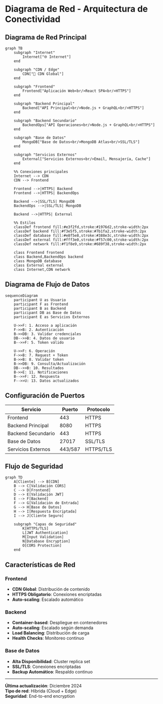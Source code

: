 # Diagrama de Red - Arquitectura de Conectividad

## Diagrama de Red Principal

```mermaid
graph TB
    subgraph "Internet"
        Internet["🌐 Internet"]
    end

    subgraph "CDN / Edge"
        CDN["📡 CDN Global"]
    end

    subgraph "Frontend"
        Frontend["Aplicación Web<br/>React SPA<br/>HTTPS"]
    end

    subgraph "Backend Principal"
        Backend["API Principal<br/>Node.js + GraphQL<br/>HTTPS"]
    end

    subgraph "Backend Secundario"
        BackendOps["API Operaciones<br/>Node.js + GraphQL<br/>HTTPS"]
    end

    subgraph "Base de Datos"
        MongoDB["Base de Datos<br/>MongoDB Atlas<br/>SSL/TLS"]
    end

    subgraph "Servicios Externos"
        External["Servicios Externos<br/>Email, Mensajería, Cache"]
    end

    %% Conexiones principales
    Internet --> CDN
    CDN --> Frontend
    
    Frontend -->|HTTPS| Backend
    Frontend -->|HTTPS| BackendOps
    
    Backend -->|SSL/TLS| MongoDB
    BackendOps -->|SSL/TLS| MongoDB
    
    Backend -->|HTTPS| External

    %% Estilos
    classDef frontend fill:#e3f2fd,stroke:#1976d2,stroke-width:2px
    classDef backend fill:#f3e5f5,stroke:#7b1fa2,stroke-width:2px
    classDef database fill:#e8f5e8,stroke:#388e3c,stroke-width:2px
    classDef external fill:#fff3e0,stroke:#f57c00,stroke-width:2px
    classDef network fill:#f1f8e9,stroke:#689f38,stroke-width:2px

    class Frontend frontend
    class Backend,BackendOps backend
    class MongoDB database
    class External external
    class Internet,CDN network
```

## Diagrama de Flujo de Datos

```mermaid
sequenceDiagram
    participant U as Usuario
    participant F as Frontend
    participant B as Backend
    participant DB as Base de Datos
    participant E as Servicios Externos

    U->>F: 1. Acceso a aplicación
    F->>B: 2. Autenticación
    B->>DB: 3. Validar credenciales
    DB-->>B: 4. Datos de usuario
    B-->>F: 5. Token válido
    
    U->>F: 6. Operación
    F->>B: 7. Request + Token
    B->>B: 8. Validar token
    B->>DB: 9. Consulta/Actualización
    DB-->>B: 10. Resultados
    B->>E: 11. Notificaciones
    B-->>F: 12. Respuesta
    F-->>U: 13. Datos actualizados
```

## Configuración de Puertos

| Servicio | Puerto | Protocolo |
|----------|--------|-----------|
| Frontend | 443 | HTTPS |
| Backend Principal | 8080 | HTTPS |
| Backend Secundario | 443 | HTTPS |
| Base de Datos | 27017 | SSL/TLS |
| Servicios Externos | 443/587 | HTTPS/TLS |

## Flujo de Seguridad

```mermaid
graph TD
    A[Cliente] --> B[CDN]
    B --> C[Validación CORS]
    C --> D[Frontend]
    D --> E[Validación JWT]
    E --> F[Backend]
    F --> G[Validación de Entrada]
    G --> H[Base de Datos]
    H --> I[Respuesta Encriptada]
    I --> J[Cliente Seguro]

    subgraph "Capas de Seguridad"
        K[HTTPS/TLS]
        L[JWT Authentication]
        M[Input Validation]
        N[Database Encryption]
        O[CORS Protection]
    end
```

## Características de Red

### Frontend
- **CDN Global**: Distribución de contenido
- **HTTPS Obligatorio**: Conexiones encriptadas
- **Auto-scaling**: Escalado automático

### Backend
- **Container-based**: Despliegue en contenedores
- **Auto-scaling**: Escalado según demanda
- **Load Balancing**: Distribución de carga
- **Health Checks**: Monitoreo continuo

### Base de Datos
- **Alta Disponibilidad**: Cluster replica set
- **SSL/TLS**: Conexiones encriptadas
- **Backup Automático**: Respaldo continuo

---

**Última actualización**: Diciembre 2024  
**Tipo de red**: Híbrida (Cloud + Edge)  
**Seguridad**: End-to-end encryption
